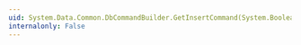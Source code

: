 ```yaml
---
uid: System.Data.Common.DbCommandBuilder.GetInsertCommand(System.Boolean)
internalonly: False
---
```

